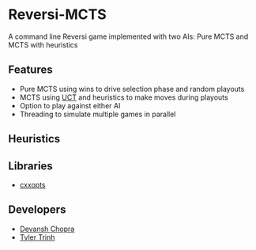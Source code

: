 # Reversi-MCTS
A command line Reversi game implemented with two AIs: Pure MCTS and MCTS with heuristics

## Features
- Pure MCTS using wins to drive selection phase and random playouts
- MCTS using [UCT](https://en.wikipedia.org/wiki/Monte_Carlo_tree_search#Exploration_and_exploitation) and heuristics to make moves during playouts
- Option to play against either AI
- Threading to simulate multiple games in parallel

## Heuristics

## Libraries
- [cxxopts](https://github.com/jarro2783/cxxopts)

## Developers
- [Devansh Chopra](https://github.com/dchop)
- [Tyler Trinh](https://github.com/bvtrinh)
